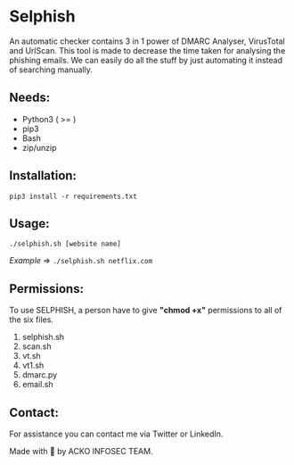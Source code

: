 # Selphish

An automatic checker contains 3 in 1 power of DMARC Analyser, VirusTotal and UrlScan.
This tool is made to decrease the time taken for analysing the phishing emails. We can easily do all the stuff by just automating it instead of searching manually.

## Needs:

* Python3 ( >= )
* pip3
* Bash
* zip/unzip

## Installation:

`pip3 install -r requirements.txt`

## Usage:

`./selphish.sh [website name]`

*Example* => `./selphish.sh netflix.com`

## Permissions:

To use SELPHISH, a person have to give **"chmod +x"** permissions to all of the six files.

1) selphish.sh
2) scan.sh
3) vt.sh
4) vt1.sh
5) dmarc.py
6) email.sh

## Contact:

For assistance you can contact me via Twitter or LinkedIn.

Made with :green_heart: by ACKO INFOSEC TEAM.
